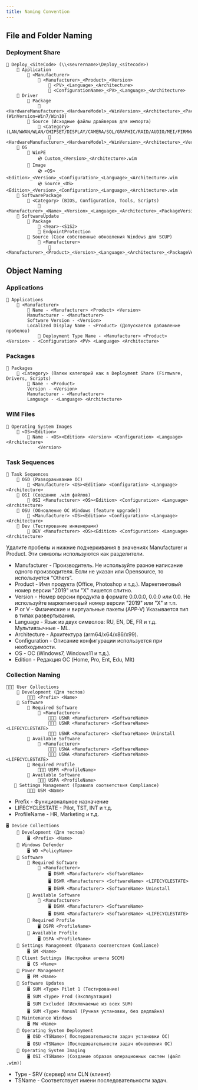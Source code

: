 ```yaml
---
title: Naming Convention
---
```


## File and Folder Naming

### Deployment Share

```
​​​​​​​📁 Deploy_<SiteCode> (\\<sevrername>\Deploy_<sitecode>)
    📁 Application
        📁 <Manufacturer>
            📁 <Manufacturer>_<Product>_<Version>
                📁 <PV>_<Language>_<Architecture>
                📁 <ConfigurationName>_<PV>_<Language>_<Architecture>
    📁 Driver
        📁 Package
            📁 <HardwareManufacturer>_<HardwareModel>_<WinVersion>_<Architecture>_<PackageVersion> (WinVersion=Win7/Win10)
        📁 Source (Исходные файлы драйверов для импорта)
            📁 <Category> (LAN/WWAN/WLAN/CHIPSET/DISPLAY/CAMERA/SOL/GRAPHIC/RAID/AUDIO/MEI/FIRMWARE/OTHERS)
                📁 <HardwareManufacturer>_<HardwareModel>_<WinVersion>_<Architecture>_<Version>​​​​​​​
    📁 OS
        📁 WinPE
            💿 Custom_<Version>_<Architecture>.wim
        📁 Image
            💿 <OS><Edition>_<Version>_<Configuration>_<Language>_<Architecture>.wim
            💿 Source_<OS><Edition>_<Version>_<Configuration>_<Language>_<Architecture>.wim
    📁 SoftwarePackage
        📁 <Category> (BIOS, Configuration, Tools, Scripts)
            📁 <Manufacturer>_<Name>_<Version>_<Language>_<Architecture>_<PackageVersion>
    📁 SoftwareUpdate
        📁 Package
            📁 <Year>-<S1S2>
            📁 EndpointProtection
        📁 Source (Свои собственные обновления Windows для SCUP)
            📁 <Manufacturer>
                📁 <Manufacturer>_<Product>_<Version>_<Language>_<Architecture>_<PackageVersion>
```

## Object Naming

### Applications

```
💾 Applications
    📁 <Manufacturer>
        💾 Name - <Manufacturer> <Product> <Version>
        Manufacturer - <Manufacturer>
        Software Version - <Version>
        Localized Display Name - <Product> (Допускается добавление пробелов)
            💾 Deployment Type Name - <Manufacturer> <Product> <Version> - <Configuration> <PV> <Language> <Architecture>
```

### Packages

```
💽 Packages
    📁 <Category> (Папки категорий как в Deployment Share (Firmware, Drivers, Scripts)
        💽 Name - <Product>
        Version - <Version>
        Manufacturer - <Manufacturer>
        Language - <Language> <Architecture>
```

### WIM Files

```
💽 Operating System Images
    📁 <OS><Edition>
        💽 Name - <OS><Edition> <Version> <Configuration> <Language> <Architecture>
            <Version>
```

### Task Sequences

```
💽 Task Sequences
    📁 OSD (Разворачивание ОС)
        💽 <Manufacturer> <OS><Edition> <Configuration> <Language> <Architecture>
    📁 OSI (Создание .wim файлов)
        💽 OSI <Manufacturer> <OS><Edition> <Configuration> <Language> <Architecture>
    📁 OSU (Обновление ОС Windows (feature upgrade))
        💽 <Manufacturer> <OS><Edition> <Configuration> <Language> <Architecture>
    📁 Dev (Тестирование инженерами)
        💽 DEV <Manufacturer> <OS><Edition> <Configuration> <Language> <Architecture>
```

Удалите пробелы и нижние подчеркивания в значениях Manufacturer и Product. Эти символы используются как разделители.

* Manufacturer - Производитель. Не используйте разное написание одного производителя. Если не указан или Opensource, то используется “Others”.
* Product - Имя продукта (Office, Photoshop и т.д.). Маркетинговый номер версии "2019" или "X" пишется слитно.
* Version - Номер версии продукта в формате 0.0.0.0, 0.0.0 или 0.0. Не используйте маркетинговый номер версии "2019" или "X" и т.п.
* P or V - Физические и виртуальные пакеты (APP-V) Указывается тип в типах развертывания.
* Language - Язык из двух символов: RU, EN, DE, FR и т.д. Мультиязычные - ML.
* Architecture - Архитектура (arm64/x64/x86/x99).
* Configuration - Описание конфигурации используется при необходимости.
* OS - ОС (Windows7, Windows11 и т.д.).
* Edition - Редакция ОС (Home, Pro, Ent, Edu, Mlt)

### Collection Naming

```
🧑🏼‍💻 User Collections
    📁 Development (Для тестов)
        🧑🏼‍💻 <Prefix> <Name>
    📁 Software
        📁 Required Software
            📁 <Manufacturer>
                🧑🏼‍💻 USWR <Manufacturer> <SoftwareName>
                🧑🏼‍💻 USWR <Manufacturer> <SoftwareName> <LIFECYCLESTATE>
                🧑🏼‍💻 USWR <Manufacturer> <SoftwareName> Uninstall
        📁 Available Software
            📁 <Manufacturer>
                🧑🏼‍💻 USWA <Manufacturer> <SoftwareName>
                🧑🏼‍💻 USWA <Manufacturer> <SoftwareName> <LIFECYCLESTATE>
        📁 Required Profile
            🧑🏼‍💻 USPR <ProfileName>
        📁 Available Software
            🧑🏼‍💻 USPA <ProfileName>
   📁 Settings Management (Правила соответствия Compliance)
        🧑🏼‍💻 USM <Name>
```

* Prefix - Функциональное назначение
* LIFECYCLESTATE - Pilot, TST, INT и т.д.
* ProfileName - HR, Marketing и т.д.

```
🖥 Device Collections
    📁 Development (Для тестов)
        🖥 <Prefix> <Name>
    📁 Windows Defender
        🖥 WD <PolicyName>
    📁 Software
        📁 Required Software
            📁 <Manufacturer>
                🖥 DSWR <Manufacturer> <SoftwareName>
                🖥 DSWR <Manufacturer> <SoftwareName> <LIFECYCLESTATE>
                🖥 DSWR <Manufacturer> <SoftwareName> Uninstall
        📁 Available Software
            📁 <Manufacturer>
                🖥 DSWA <Manufacturer> <SoftwareName>
                🖥 DSWA <Manufacturer> <SoftwareName> <LIFECYCLESTATE>
        📁 Required Profile
            🖥 DSPR <ProfileName>
        📁 Available Profile
            🖥 DSPA <ProfileName>
    📁 Settings Management (Правила соответствия Comliance)
        🖥 SM <Name>
    📁 Client Settings (Настройки агента SCCM)
        🖥 CS <Name>
    📁 Power Management
        🖥 PM <Name>
    📁 Software Updates
        🖥 SUM <Type> Pilot 1 (Тестирование)
        🖥 SUM <Type> Prod (Эксплуатация)
        🖥 SUM Excluded (Исключаемые из всех SUM)
        🖥 SUM <Type> Manual (Ручная установки, без дедлайна)
    📁 Maintenance Windows
        🖥 MW <Name>
    📁 Operating System Deployment
        🖥 OSD <TSName>( Последовательности задач установки ОС) 
        🖥 OSU <TSName> (Последовательности задач обновления ОС) 
    📁 Operating System Imaging
        🖥 OSI <TSName> (Создание образов операционных систем (файл .wim))
```

* Type - SRV (сервер) или CLN (клиент)
* TSName - Соответствует имени последовательности задач.
